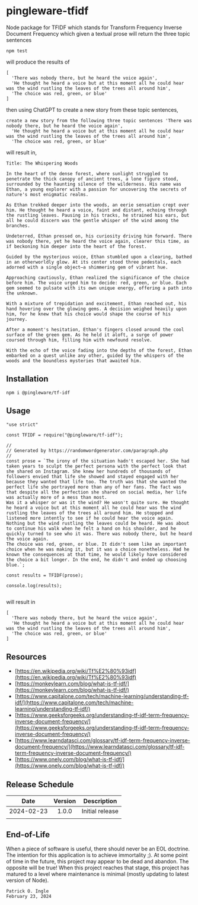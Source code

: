 # pingleware-tfidf

Node package for TFIDF which stands for Transform Frequency Inverse Document Frequency which given a textual prose will return the three topic sentences

`npm test`

will produce the results of

```
[
  'There was nobody there, but he heard the voice again',
  'He thought he heard a voice but at this moment all he could hear was the wind rustling the leaves of the trees all around him',
  'The choice was red, green, or blue'
]
```

then using ChatGPT to create a new story from these topic sentences,

```
create a new story from the following three topic sentences 'There was nobody there, but he heard the voice again',
  'He thought he heard a voice but at this moment all he could hear was the wind rustling the leaves of the trees all around him',
  'The choice was red, green, or blue'
```

will result in,

```
Title: The Whispering Woods

In the heart of the dense forest, where sunlight struggled to penetrate the thick canopy of ancient trees, a lone figure stood, surrounded by the haunting silence of the wilderness. His name was Ethan, a young explorer with a passion for uncovering the secrets of nature's most enigmatic realms.

As Ethan trekked deeper into the woods, an eerie sensation crept over him. He thought he heard a voice, faint and distant, echoing through the rustling leaves. Pausing in his tracks, he strained his ears, but all he could discern was the gentle whisper of the wind among the branches.

Undeterred, Ethan pressed on, his curiosity driving him forward. There was nobody there, yet he heard the voice again, clearer this time, as if beckoning him deeper into the heart of the forest.

Guided by the mysterious voice, Ethan stumbled upon a clearing, bathed in an otherworldly glow. At its center stood three pedestals, each adorned with a single object—a shimmering gem of vibrant hue.

Approaching cautiously, Ethan realized the significance of the choice before him. The voice urged him to decide: red, green, or blue. Each gem seemed to pulsate with its own unique energy, offering a path into the unknown.

With a mixture of trepidation and excitement, Ethan reached out, his hand hovering over the glowing gems. A decision weighed heavily upon him, for he knew that his choice would shape the course of his journey.

After a moment's hesitation, Ethan's fingers closed around the cool surface of the green gem. As he held it aloft, a surge of power coursed through him, filling him with newfound resolve.

With the echo of the voice fading into the depths of the forest, Ethan embarked on a quest unlike any other, guided by the whispers of the woods and the boundless mysteries that awaited him.
```

## Installation

`npm i @pingleware/tf-idf`

## Usage

```
"use strict"

const TFIDF = require("@pingleware/tf-idf");

//
// Generated by https://randomwordgenerator.com/paragraph.php
//
const prose = `The irony of the situation hadn't escaped her. She had taken years to sculpt the perfect persona with the perfect look that she shared on Instagram. She knew her hundreds of thousands of followers envied that life she showed and stayed engaged with her because they wanted that life too. The truth was that she wanted the perfect life she portrayed more than any of her fans. The fact was that despite all the perfection she shared on social media, her life was actually more of a mess than most.
Was it a whisper or was it the wind? He wasn't quite sure. He thought he heard a voice but at this moment all he could hear was the wind rustling the leaves of the trees all around him. He stopped and listened more intently to see if he could hear the voice again. Nothing but the wind rustling the leaves could be heard. He was about to continue his walk when he felt a hand on his shoulder, and he quickly turned to see who it was. There was nobody there, but he heard the voice again.
The choice was red, green, or blue. It didn't seem like an important choice when he was making it, but it was a choice nonetheless. Had he known the consequences at that time, he would likely have considered the choice a bit longer. In the end, he didn't and ended up choosing blue.`;

const results = TFIDF(prose);

console.log(results);


```

will result in

```
[
  'There was nobody there, but he heard the voice again',
  'He thought he heard a voice but at this moment all he could hear was the wind rustling the leaves of the trees all around him',
  'The choice was red, green, or blue'
]
```

## Resources

* [https://en.wikipedia.org/wiki/Tf%E2%80%93idf](https://en.wikipedia.org/wiki/Tf%E2%80%93idf)
* [https://monkeylearn.com/blog/what-is-tf-idf/](https://monkeylearn.com/blog/what-is-tf-idf/)
* [https://www.capitalone.com/tech/machine-learning/understanding-tf-idf/](https://www.capitalone.com/tech/machine-learning/understanding-tf-idf/)
* [https://www.geeksforgeeks.org/understanding-tf-idf-term-frequency-inverse-document-frequency/](https://www.geeksforgeeks.org/understanding-tf-idf-term-frequency-inverse-document-frequency/)
* [https://www.learndatasci.com/glossary/tf-idf-term-frequency-inverse-document-frequency/](https://www.learndatasci.com/glossary/tf-idf-term-frequency-inverse-document-frequency/)
* [https://www.onely.com/blog/what-is-tf-idf/](https://www.onely.com/blog/what-is-tf-idf/)

## Release Schedule

|    Date    | Version | Description     |
| :--------: | :-----: | --------------- |
| 2024-02-23 |  1.0.0  | Initial release |
|            |        |                 |

## End-of-Life

When a piece of software is useful, there should never be an EOL doctrine. The intention for this application is to achieve immortality ;). At some point of time in the future, this project may appear to be dead and abandon. The opposite will be true! When this project reaches that stage, this project has matured to a level where maintenance is minimal (mostly updating to latest version of Node).

```
Patrick O. Ingle
February 23, 2024
```
